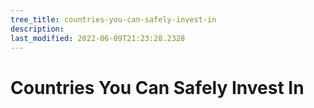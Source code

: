 ```yaml
---
tree_title: countries-you-can-safely-invest-in
description: 
last_modified: 2022-06-09T21:23:28.2328
---
```


# Countries You Can Safely Invest In
